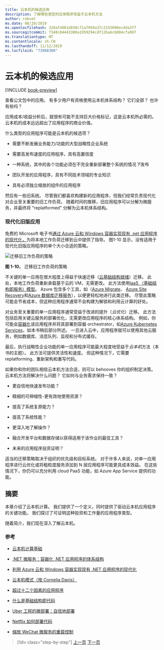 ```yaml
---
title: 云本机的候选应用
description: 了解哪些类型的应用程序受益于云本机方法
author: robvet
ms.date: 08/20/2019
ms.openlocfilehash: 328af4081d830cf1a7959a37c2155090ec4da3ff
ms.sourcegitcommit: f348c84443380a1959294cdf12babcb804cfa987
ms.translationtype: MT
ms.contentlocale: zh-CN
ms.lasthandoff: 11/12/2019
ms.locfileid: "73968300"
---
```

# <a name="candidate-apps-for-cloud-native"></a>云本机的候选应用

[!INCLUDE [book-preview](../../../includes/book-preview.md)]

查看公文包中的应用。 有多少用户有资格使用云本机体系结构？ 它们全部？ 也许有些吗？

应用成本/收益分析后，就很有可能不支持巨大价格标记，这是云本机所必需的。 云本机的成本远远超出了应用程序的商业价值。

什么类型的应用程序可能是云本机的候选项？

- 需要不断发展业务能力/功能的大型战略性企业系统

- 需要高发布速度的应用程序，具有高置信度

- 一种系统，其中的各个功能必须在不完全重新部署整个系统的情况*下*发布

- 团队开发的应用程序，具有不同技术领域的专业知识

- 具有必须独立缩放的组件的应用程序

然后有一些旧系统。 尽管我们都喜欢构建新的应用程序，但我们经常负责现代化对企业至关重要的旧工作负荷。 随着时间的推移，旧应用程序可以分解为微服务，并最终将 "replatformed" 分解为云本机体系结构。

### <a name="modernizing-legacy-apps"></a>现代化旧版应用

免费的 Microsoft 电子书[通过 Azure 云和 Windows 容器实现现有 .net 应用程序的现代化，](https://dotnet.microsoft.com/download/thank-you/modernizing-existing-net-apps-ebook)为将本地工作负荷迁移到云中提供了指导。 图1-10 显示，没有适用于现代化旧版应用程序的单个大小合适的策略。

![迁移旧工作负荷的策略](./media/strategies-for-migrating-legacy-workloads.png)

**图 1-10**。 迁移旧工作负荷的策略

不关键的单一应用在很大程度上得益于快速迁移（[云基础结构就绪](https://docs.microsoft.com/dotnet/standard/modernize-with-azure-and-containers/lift-and-shift-existing-apps-azure-iaas)）迁移。 此处，本地工作负荷重新承载基于云的 VM，无需更改。 此方法使用[IaaS （基础结构即服务）模型](https://azure.microsoft.com/overview/what-is-iaas/)。 Azure 包含多个工具，如（[Azure Migrate](https://aka.ms/azuremigrate)、 [Azure Site Recovery](https://azure.microsoft.com/services/site-recovery/)和[Azure 数据库迁移服务](https://azure.microsoft.com/campaigns/database-migration/)），以便更轻松地进行此类迁移。 尽管此策略可能会节省成本，但这种应用程序通常不会构建为解锁和利用云计算的好处。

对业务至关重要的单一应用程序通常受益于改进的提升（*云优化*）迁移。 此方法包括启用关键云服务的部署优化，无需更改应用程序的核心体系结构。 例如，你可能会[容器化](https://docs.microsoft.com/virtualization/windowscontainers/about/)该应用程序并将其部署到容器 orchestrator，如[Azure Kubernetes Services](https://azure.microsoft.com/services/kubernetes-service/)，如本书稍后部分所述。 一旦进入云中，应用程序就可以使用其他云服务，例如数据库、消息队列、监视和分布式缓存。

最后，执行战略性企业功能的单一应用程序可能最大程度地受益于*云本机*方法（本书的主题）。 此方法可提供灵活性和速度。 但这种情况下，它需要 replatforming、重新架构和重写代码。

如果你和你的团队相信云本机方法合适，则可以 behooves 你的组织制定决策。 云本机方法将解决什么问题？ 它如何与业务需求保持一致？

- 更自信地快速发布功能？

- 精细的可伸缩性-更有效地使用资源？

- 提高了系统复原能力？

- 提高了系统性能？

- 更深入地了解操作？

- 融合开发平台和数据存储以获得适用于该作业的最佳工具？

- 未来的应用程序投资证明？

适当的迁移策略取决于组织的优先级和目标系统。 对于许多人来说，对单一应用程序进行云优化或将粗粒度服务添加到 N 层应用程序可能更具成本效益。 在这些情况下，你仍可以充分利用 cloud PaaS 功能，如 Azure App Service 提供的功能。

## <a name="summary"></a>摘要

本章介绍了云本机计算。 我们提供了一个定义，同时提供了驱动云本机应用程序的关键功能。 我们探讨了可证明这种投资和工作量的应用程序类型。

随着简介，我们现在深入了解云本机。

### <a name="references"></a>参考

- [云本机计算基础](https://www.cncf.io/)

- [.NET 微服务：容器化 .NET 应用程序的体系结构](https://dotnet.microsoft.com/download/thank-you/microservices-architecture-ebook)

- [利用 Azure 云和 Windows 容器实现现有 .NET 应用程序的现代化](https://dotnet.microsoft.com/download/thank-you/modernizing-existing-net-apps-ebook)

- [云本机模式（按 Cornelia Davis）](https://www.manning.com/books/cloud-native-patterns)

- [超过十二个因素的应用程序](https://content.pivotal.io/blog/beyond-the-twelve-factor-app)

- [什么是基础结构即代码](https://docs.microsoft.com/azure/devops/learn/what-is-infrastructure-as-code)

- [Uber 工程的微部署：自信地部署](https://eng.uber.com/micro-deploy/)

- [Netflix 如何部署代码](https://www.infoq.com/news/2013/06/netflix/)

- [缩放 WeChat 微服务的重载控制](https://www.cs.columbia.edu/~ruigu/papers/socc18-final100.pdf)

>[!div class="step-by-step"]
>[上一页](definition.md)
>[下一页](introduce-eshoponcontainers-reference-app.md)
